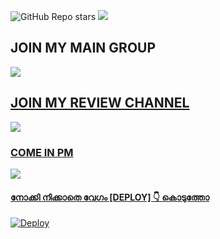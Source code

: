 

![GitHub Repo stars](https://img.shields.io/github/stars/DHANANJAY4532/AutoFilterBotV3?style=social)
<img src="/img.shields.io/github/forks/DHANANJAY4532/AutoFilterBotV3"></img>
## JOIN MY MAIN GROUP 
<a href="https://t.me/cinemapranthanzz1"><img src="https://img.shields.io/badge/CINEMAPRANTHANZ-blue.svg?logo=Telegram">
## JOIN MY REVIEW CHANNEL
<a href="https://t.me/cinemapranthanzz5"> <img src="https://img.shields.io/badge/CP REVIEWS-blue.svg?logo=Telegram">
### COME IN PM
<a href="https://t.me/cp_jupiter"><img src="https://img.shields.io/badge/CP JUPITER-blue.svg?logo=Telegram">

#### നോക്കി നിക്കാതെ വേഗം [DEPLOY] 👇 കൊടുത്തോ 

[![Deploy](https://www.herokucdn.com/deploy/button.svg)](https://heroku.com/deploy?template=https://github.com/DHANANJAY4532/AutoFilterBotV3)

